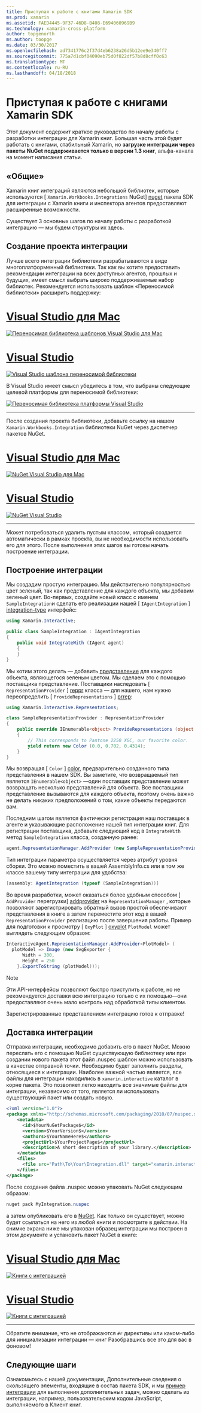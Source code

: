 ```yaml
---
title: Приступая к работе с книгами Xamarin SDK
ms.prod: xamarin
ms.assetid: FAED4445-9F37-46D8-B408-E694060969B9
ms.technology: xamarin-cross-platform
author: topgenorth
ms.author: toopge
ms.date: 03/30/2017
ms.openlocfilehash: ad7341776c2f37d4eb6238a26d5b12ee9e340ff7
ms.sourcegitcommit: 775a7d1cbf04090eb75d0f822df57b8d8cff0c63
ms.translationtype: MT
ms.contentlocale: ru-RU
ms.lasthandoff: 04/18/2018
---
```

# <a name="getting-started-with-the-xamarin-workbooks-sdk"></a>Приступая к работе с книгами Xamarin SDK

Этот документ содержит краткое руководство по началу работы с разработки интеграции для Xamarin книг. Большая часть этой будет работать с книгами, стабильный Xamarin, но **загрузке интеграции через пакеты NuGet поддерживается только в версии 1.3 книг**, альфа-канала на момент написания статьи.

## <a name="general-overview"></a>«Общие»

Xamarin книг интеграций являются небольшой библиотек, которые используются [ `Xamarin.Workbooks.Integrations` NuGet] [ nuget] пакета SDK для интеграции с Xamarin книги и инспектора агентов предоставляют расширенные возможности.

Существует 3 основных шагов по началу работы с разработкой интеграцию — мы будем структуры их здесь.

## <a name="creating-the-integration-project"></a>Создание проекта интеграции

Лучше всего интеграции библиотеки разрабатываются в виде многоплатформенный библиотеки. Так как вы хотите предоставить рекомендации интеграции на всех доступных агентов, прошлых и будущих, имеет смысл выбрать широко поддерживаемые набор библиотек. Рекомендуется использовать шаблон «Переносимой библиотеки» расширить поддержку:

# <a name="visual-studio-for-mactabvsmac"></a>[Visual Studio для Mac](#tab/vsmac)

[![Переносимая библиотека шаблонов Visual Studio для Mac](images/xamarin-studio-pcl.png)](images/xamarin-studio-pcl.png#lightbox)

# <a name="visual-studiotabvswin"></a>[Visual Studio](#tab/vswin)

[![Visual Studio шаблона переносимой библиотеки](images/visual-studio-pcl.png)](images/visual-studio-pcl.png#lightbox)

В Visual Studio имеет смысл убедитесь в том, что выбраны следующие целевой платформы для переносимой библиотеки:

[![Переносимая библиотека платформы Visual Studio](images/visual-studio-pcl-platforms.png)](images/visual-studio-pcl-platforms.png#lightbox)

-----

После создания проекта библиотеки, добавьте ссылку на нашем `Xamarin.Workbooks.Integration` библиотеки NuGet через диспетчер пакетов NuGet.

# <a name="visual-studio-for-mactabvsmac"></a>[Visual Studio для Mac](#tab/vsmac)

[![NuGet Visual Studio для Mac](images/xamarin-studio-nuget.png)](images/xamarin-studio-nuget.png#lightbox)

# <a name="visual-studiotabvswin"></a>[Visual Studio](#tab/vswin)

[![NuGet Visual Studio](images/visual-studio-nuget.png)](images/visual-studio-nuget.png#lightbox)

-----

Может потребоваться удалить пустым классом, который создается автоматически в рамках проекта, вы не необходимости использовать его для этого. После выполнения этих шагов вы готовы начать построение интеграции.

## <a name="building-an-integration"></a>Построение интеграции

Мы создадим простую интеграцию. Мы действительно популярностью цвет зеленый, так как представление для каждого объекта, мы добавим зеленый цвет. Во-первых, создайте новый класс с именем `SampleIntegration`и сделать его реализации нашей [ `IAgentIntegration` ] [ integration-type] интерфейс:

```csharp
using Xamarin.Interactive;

public class SampleIntegration : IAgentIntegration
{
    public void IntegrateWith (IAgent agent)
    {
    }
}
```

Мы хотим этого делать — добавить [представление](~/tools/workbooks/sdk/representations.md) для каждого объекта, являющегося зеленым цветом. Мы сделаем это с помощью поставщика представление. Поставщики наследовать [ `RepresentationProvider` ] [ reppr] класса — для нашего, нам нужно переопределить [ `ProvideRepresentations` ] [ prrep]:

```csharp
using Xamarin.Interactive.Representations;

class SampleRepresentationProvider : RepresentationProvider
{
    public override IEnumerable<object> ProvideRepresentations (object obj)
    {
        // This corresponds to Pantone 2250 XGC, our favorite color.
        yield return new Color (0.0, 0.702, 0.4314);
    }
}
```

Мы возвращая [ `Color` ] [ color], предварительно созданного типа представления в нашем SDK.
Вы заметите, что возвращаемый тип является `IEnumerable<object>` &mdash;один поставщик представление может возвращать несколько представлений для объекта. Все поставщики представление вызываются для каждого объекта, поэтому очень важно не делать никаких предположений о том, какие объекты передаются вам.

Последним шагом является фактически регистрация наш поставщик в агенте и указывающие расположение нашей тип интеграции книг. Для регистрации поставщика, добавьте следующий код в `IntegrateWith` метод `SampleIntegration` класса, созданную ранее:

```csharp
agent.RepresentationManager.AddProvider (new SampleRepresentationProvider ());
```

Тип интеграции параметра осуществляется через атрибут уровня сборки. Это можно поместить в вашей AssemblyInfo.cs или в том же классе вашему типу интеграции для удобства:

```csharp
[assembly: AgentIntegration (typeof (SampleIntegration))]
````

Во время разработки, может оказаться более удобным способом [ `AddProvider` перегрузки] [ addprovider] на `RepresentationManager` , которые позволяют зарегистрировать обратный вызов простой обеспечивают представления в книге а затем переместите этот код в вашей `RepresentationProvider` реализацию после завершения работы. Пример для подготовки к просмотру [ `OxyPlot` ] [ oxyplot] `PlotModel` может выглядеть следующим образом:

```csharp
InteractiveAgent.RepresentationManager.AddProvider<PlotModel> (
  plotModel => Image (new SvgExporter {
      Width = 300,
      Height = 250
    }.ExportToString (plotModel)));
```

> [!NOTE]
> Эти API-интерфейсы позволяют быстро приступить к работе, но не рекомендуется доставки всю интеграцию только с их помощью&mdash;они предоставляют очень мало контроль над обработкой типы клиентом.

Зарегистрированные представлением интеграцию готов к отправке!

## <a name="shipping-your-integration"></a>Доставка интеграции

Отправка интеграции, необходимо добавить его в пакет NuGet.
Можно переслать его с помощью NuGet существующую библиотеку или при создании нового пакета этот файл .nuspec шаблон можно использовать в качестве отправной точки.
Необходимо будет заполнить разделы, относящиеся к интеграции. Наиболее важной частью является, все файлы для интеграции находились в `xamarin.interactive` каталог в корне пакета. Это позволяет легко находить все значимые файлы для интеграции, независимо от того, является ли использовать существующий пакет или создать новую.

```xml
<?xml version="1.0"?>
<package xmlns="http://schemas.microsoft.com/packaging/2010/07/nuspec.xsd">
    <metadata>
      <id>$YourNuGetPackage$</id>
      <version>$YourVersion$</version>
      <authors>$YourNameHere$</authors>
      <projectUrl>$YourProjectPage$</projectUrl>
      <description>A short description of your library.</description>
    </metadata>
    <files>
      <file src="Path\To\Your\Integration.dll" target="xamarin.interactive" />
    </files>
</package>
```

После создания файла .nuspec можно упаковать NuGet следующим образом:

```csharp
nuget pack MyIntegration.nuspec
```

а затем опубликовать его в [NuGet][nugetorg]. Как только он существует, можно будет ссылаться на него из любой книги и посмотрите в действии. На снимке экрана ниже мы упакован образец интеграции мы построен в этом документе и установить пакет NuGet в книге:

# <a name="visual-studio-for-mactabvsmac"></a>[Visual Studio для Mac](#tab/vsmac)

[![Книги с интеграцией](images/mac-workbooks-integrated.png)](images/mac-workbooks-integrated.png#lightbox)

# <a name="visual-studiotabvswin"></a>[Visual Studio](#tab/vswin)

[![Книги с интеграцией](images/windows-workbooks-integrated.png)](images/windows-workbooks-integrated.png#lightbox)

-----

Обратите внимание, что не отображаются `#r` директивы или каком-либо для инициализации интеграции — книг Разобравшись все это для вас в фоновом!

## <a name="next-steps"></a>Следующие шаги

Ознакомьтесь с нашей документации, Дополнительные сведения о скользящего элементы, входящие в состав пакета SDK, и мы [пример интеграции](~/tools/workbooks/samples/index.md) для выполнения дополнительных задач, можно сделать из интеграции, например, пользовательским кодом JavaScript, выполняемого в Клиент книг.

[integration-type]: https://developer.xamarin.com/api/type/Xamarin.Interactive.IAgentIntegration/
[repman-api]: https://developer.xamarin.com/api/type/Xamarin.Interactive.Representations.IRepresentationManager/
[color]: https://developer.xamarin.com/api/type/Xamarin.Interactive.Representations.Color/
[xir]: https://developer.xamarin.com/api/namespace/Xamarin.Interactive.Representations/
[reppr]: https://developer.xamarin.com/api/type/Xamarin.Interactive.Representations.RepresentationProvider/
[prrep]: https://developer.xamarin.com/api/member/Xamarin.Interactive.Representations.RepresentationProvider.ProvideRepresentations/p/System.Object/
[nugetorg]: https://nuget.org
[nuget]: https://nuget.org/packages/Xamarin.Workbooks.Integration
[addprovider]: https://developer.xamarin.com/api/member/Xamarin.Interactive.Representations.IRepresentationManager.AddProvider/
[oxyplot]: http://www.oxyplot.org/
